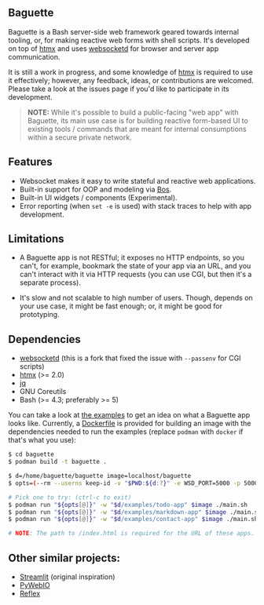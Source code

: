 ## Baguette

Baguette is a Bash server-side web framework geared towards internal tooling,
or, for making reactive web forms with shell scripts. It's developed on top of
[htmx] and uses [websocketd] for browser and server app communication.

It is still a work in progress, and some knowledge of [htmx] is required to use
it effectively; however, any feedback, ideas, or contributions are welcomed.
Please take a look at the issues page if you'd like to participate in its development.

> **NOTE:** While it's possible to build a public-facing "web app" with
> Baguette, its main use case is for building reactive form-based UI to
> existing tools / commands that are meant for internal consumptions within a
> secure private network.

[htmx]: https://htmx.org
[websocketd]: https://github.com/joewalnes/websocketd


## Features

- Websocket makes it easy to write stateful and reactive web applications.
- Built-in support for OOP and modeling via [Bos](lib/bos.sh).
- Built-in UI widgets / components (Experimental).
- Error reporting (when `set -e` is used) with stack traces to help with app development.


## Limitations

- A Baguette app is not RESTful; it exposes no HTTP endpoints, so you can't,
  for example, bookmark the state of your app via an URL, and you can't interact
  with it via HTTP requests (you can use CGI, but then it's a separate process).

- It's slow and not scalable to high number of users. Though, depends on your use
  case, it might be fast enough; or, it might be good for prototyping.


## Dependencies

- [websocketd](https://github.com/matvore/websocketd) (this is a fork that fixed the issue with `--passenv` for CGI scripts)
- [htmx] (>= 2.0)
- [jq](https://github.com/jqlang/jq)
- GNU Coreutils
- Bash (>= 4.3; preferably >= 5)

You can take a look at [the examples](examples) to get an idea on what a
Baguette app looks like. Currently, a [Dockerfile](Dockerfile) is provided for building
an image with the dependencies needed to run the examples (replace `podman`
with `docker` if that's what you use):

```Bash
$ cd baguette
$ podman build -t baguette .

$ d=/home/baguette/baguette image=localhost/baguette
$ opts=(--rm --userns keep-id -v "$PWD:${d:?}" -e WSD_PORT=5000 -p 5000:5000)

# Pick one to try: (ctrl-c to exit)
$ podman run "${opts[@]}" -w "$d/examples/todo-app" $image ./main.sh
$ podman run "${opts[@]}" -w "$d/examples/markdown-app" $image ./main.sh
$ podman run "${opts[@]}" -w "$d/examples/contact-app" $image ./main.sh

# NOTE: The path to /index.html is required for the URL of these apps.
```


## Other similar projects:

- [Streamlit](https://github.com/streamlit/streamlit) (original inspiration)
- [PyWebIO](https://github.com/pywebio/PyWebIO)
- [Reflex](https://reflex.dev)
